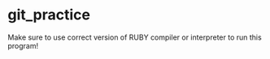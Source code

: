 # git_practice

Make sure to use correct version of RUBY compiler or interpreter to run this program!
